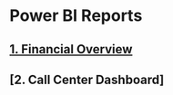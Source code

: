 # Power BI Reports
## [1. Financial Overview](https://github.com/Qehh/Power_BI_Report/tree/main/Financial%20Overview)
## [2. Call Center Dashboard]


